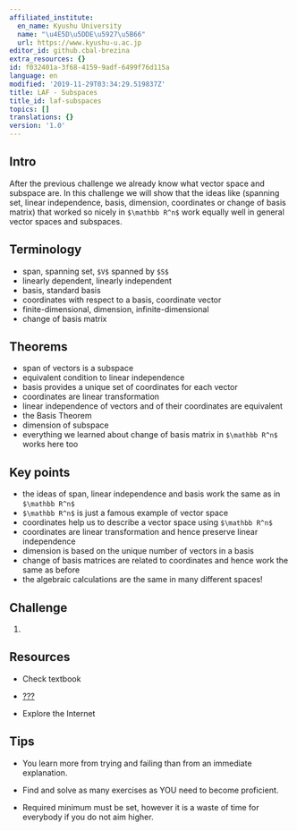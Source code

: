 ```yaml
---
affiliated_institute:
  en_name: Kyushu University
  name: "\u4E5D\u5DDE\u5927\u5B66"
  url: https://www.kyushu-u.ac.jp
editor_id: github.cbal-brezina
extra_resources: {}
id: f032401a-3f68-4159-9adf-6499f76d115a
language: en
modified: '2019-11-29T03:34:29.519837Z'
title: LAF - Subspaces
title_id: laf-subspaces
topics: []
translations: {}
version: '1.0'
---
```


## Intro

After the previous challenge we already know what vector space and subspace are. In this challenge we will show that the ideas like (spanning set, linear independence, basis, dimension, coordinates or change of basis matrix) that worked so nicely in `$\mathbb R^n$` work equally well in general vector spaces and subspaces. 


## Terminology

- span, spanning set, `$V$` spanned by `$S$`
- linearly dependent, linearly independent
- basis, standard basis
- coordinates with respect to a basis, coordinate vector
- finite-dimensional, dimension, infinite-dimensional
- change of basis matrix

 

## Theorems

- span of vectors is a subspace
- equivalent condition to linear independence
- basis provides a unique set of coordinates for each vector
- coordinates are linear transformation
- linear independence of vectors and of their coordinates are equivalent
- the Basis Theorem 
- dimension of subspace
- everything we learned about change of basis matrix in `$\mathbb R^n$` works here too


## Key points


- the ideas of span, linear independence and basis work the same as in `$\mathbb R^n$`
- `$\mathbb R^n$` is just a famous example of vector space
- coordinates help us to describe a vector space using `$\mathbb R^n$`
- coordinates are linear transformation and hence preserve linear independence
- dimension is based on the unique number of vectors in a basis
- change of basis matrices are related to coordinates and hence work the same as before
- the algebraic calculations are the same in many different spaces!




## Challenge

1. 


## Resources

- Check textbook

- [???](???)
 



- Explore the Internet

## Tips


- You learn more from trying and failing than from an immediate explanation.

- Find and solve as many exercises as YOU need to become proficient.

- Required minimum must be set, however it is a waste of time for everybody if you do not aim higher.






